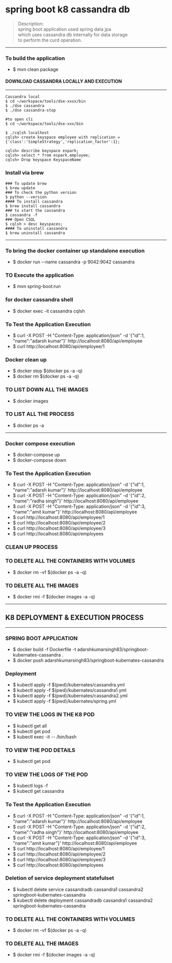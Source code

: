 # spring boot k8 cassandra db 
>Description: \
> spring boot application used spring data jpa \
> which uses cassandra db internally for data storage \
> to perform the curd operation.

----

### To build the application 
* $ mvn clean package 

#### DOWNLOAD CASSANDRA LOCALLY AND EXECUTION
---
````
Cassandra local
$ cd ~/workspace/tools/dse-xxxx/bin
$ ./dse cassandra
$ ./dse cassandra-stop

#to open cli
$ cd ~/workspace/tools/dse-xxx/bin

$ ./cqlsh localhost
cqlsh> create keyspace employee with replication = {'class':'SimpleStrategy','replication_factor':1};

cqlsh> describe keyspace espark;
cqlsh> select * from espark.employee;
cqlsh> Drop keyspace KeyspaceName

````
### Install via brew 
````
### To update brew 
$ brew update 
### To check the python version 
$ python --version 
#### To install cassandra 
$ brew install cassandra 
### to start the cassandra 
$ cassandra -f 
### Open CSQL
$ cqlsh > desc keyspaces;
#### To uninstall cassandra 
$ brew uninstall cassandra  
```` 
----
### To bring the docker container up standalone execution  
* $ docker run --name cassandra  -p 9042:9042 cassandra

### TO Execute the application 
* $ mvn spring-boot:run  

### for docker cassandra shell
* $ docker exec -it cassandra cqlsh

### To Test the Application Execution 
* $ curl -X POST -H "Content-Type: application/json" -d '{"id":1, "name":"adarsh kumar"}' http://localhost:8080/api/employee
* $ curl http://localhost:8080/api/employee/1

### Docker clean up 
* $ docker stop $(docker ps -a -q)
* $ docker rm $(docker ps -a -q)

### TO LIST DOWN ALL THE IMAGES
* $ docker images

### TO LIST ALL THE PROCESS
* $ docker ps -a

----
### Docker compose execution 
* $ docker-compose up 
* $ docker-compose down

### To Test the Application Execution 
* $ curl -X POST -H "Content-Type: application/json" -d '{"id":1, "name":"adarsh kumar"}' http://localhost:8080/api/employee
* $ curl -X POST -H "Content-Type: application/json" -d '{"id":2, "name":"radha singh"}' http://localhost:8080/api/employee
* $ curl -X POST -H "Content-Type: application/json" -d '{"id":3, "name":"amit kumar"}' http://localhost:8080/api/employee
* $ curl http://localhost:8080/api/employee/1 
* $ curl http://localhost:8080/api/employee/2
* $ curl http://localhost:8080/api/employee/3
* $ curl http://localhost:8080/api/employees

### CLEAN UP PROCESS 
### TO DELETE ALL THE CONTAINERS WITH VOLUMES
* $ docker rm -vf $(docker ps -a -q)

### TO DELETE ALL THE IMAGES
* $ docker rmi -f $(docker images -a -q)

--- 
## K8 DEPLOYMENT & EXECUTION PROCESS 

--- 

### SPRING BOOT APPLICATION 
* $ docker build -f Dockerfile -t adarshkumarsingh83/springboot-kubernates-cassandra .
* $ docker push adarshkumarsingh83/springboot-kubernates-cassandra

### Deployment 
* $ kubectl apply -f $(pwd)/kubernates/cassandra.yml
* $ kubectl apply -f $(pwd)/kubernates/cassandra1.yml
* $ kubectl apply -f $(pwd)/kubernates/cassandra2.yml
* $ kubectl apply -f $(pwd)/kubernates/spring.yml

### TO VIEW THE LOGS IN THE K8 POD
* $ kubectl get all
* $ kubectl get pod
* $ kubectl exec -it -- /bin/bash
### TO VIEW THE POD DETAILS
* $ kubectl get pod
### TO VIEW THE LOGS OF THE POD
* $ kubectl logs -f
* $ kubectl get cassandra

### To Test the Application Execution 
* $ curl -X POST -H "Content-Type: application/json" -d '{"id":1, "name":"adarsh kumar"}' http://localhost:8080/api/employee
* $ curl -X POST -H "Content-Type: application/json" -d '{"id":2, "name":"radha singh"}' http://localhost:8080/api/employee
* $ curl -X POST -H "Content-Type: application/json" -d '{"id":3, "name":"amit kumar"}' http://localhost:8080/api/employee
* $ curl http://localhost:8080/api/employee/1 
* $ curl http://localhost:8080/api/employee/2
* $ curl http://localhost:8080/api/employee/3
* $ curl http://localhost:8080/api/employees

### Deletion of service deployment statefulset
* $ kubectl delete service cassandradb cassandra1 cassandra2 springboot-kubernates-cassandra
* $ kubectl delete deployment cassandradb cassandra1 cassandra2 springboot-kubernates-cassandra

### TO DELETE ALL THE CONTAINERS WITH VOLUMES
* $ docker rm -vf $(docker ps -a -q)

### TO DELETE ALL THE IMAGES
* $ docker rmi -f $(docker images -a -q)